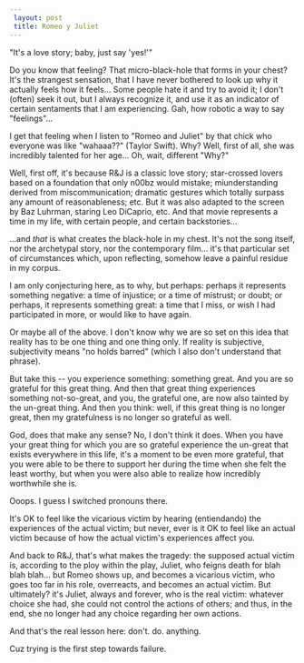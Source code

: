 ```yaml
---
 layout: post
 title: Romeo y Juliet
---
```


"It's a love story; baby, just say 'yes!'"

Do you know that feeling? That micro-black-hole that forms in your
chest? It's the strangest sensation, that I have never bothered to look
up why it actually feels how it feels... Some people hate it and try to
avoid it; I don't (often) seek it out, but I always recognize it, and
use it as an indicator of certain sentaments that I am experiencing.
Gah, how robotic a way to say "feelings"...

I get that feeling when I listen to "Romeo and Juliet" by that chick
who everyone was like "wahaaa??" (Taylor Swift). Why? Well, first of
all, she was incredibly talented for her age... Oh, wait, different
"Why?"

Well, first off, it's because R&J
is a classic love story; star-crossed lovers based on a foundation that
only n00bz would mistake; miunderstanding derived
from miscommunication; dramatic
gestures which totally surpass any amount of reasonableness; etc. But it was also adapted to the screen by Baz Luhrman,
staring Leo DiCaprio, etc. And that movie represents a time in my life,
with certain people, and certain backstories...

...and *that* is what creates the black-hole in my chest. It's not the
song itself, nor the archetypal story, nor the contemporary film... it's
that particular set of circumstances which, upon reflecting, somehow
leave a painful residue in my corpus.

I am only conjecturing here, as to why, but perhaps: perhaps it
represents something negative: a time of injustice; or a time of
mistrust; or doubt; or perhaps, it represents something great: a time
that I miss, or wish I had participated in more, or would like to have
again.

Or maybe all of the above. I don't know why we are so set on this idea
that reality has to be one thing and one thing only. If reality is
subjective, subjectivity means "no holds barred" (which I also don't
understand that phrase).

But take this -- you experience something: something great. And you are
so grateful for this great thing. And then that great thing experiences
something not-so-great, and you, the grateful one, are now also tainted
by the un-great thing. And then you think: well, if this great thing is
no longer great, then my gratefulness is no longer so grateful as well.

God, does that make any sense? No, I don't think it does. When you have
your great thing for which you are so grateful experience the un-great
that exists everywhere in this life, it's a moment to be even more
grateful, that you were able to be there to support her during the time
when she felt the least worthy, but when you were also able to realize
how incredibly worthwhile she is.

Ooops. I guess I switched pronouns there.

It's OK to feel like the vicarious victim by hearing (entiendando) the
experiences of the actual victim; but never, ever is it OK to feel like
an actual victim because of how the actual victim's experiences affect
you.

And back to R&J, that's what makes the tragedy: the supposed actual victim is,
according to the ploy within the play, Juliet, who feigns death for blah
blah blah... but Romeo shows up, and becomes a vicarious victim, who
goes too far in his role, overreacts, and becomes an actual victim. But
ultimately? it's Juliet, always and forever, who is the real victim:
whatever choice she had, she could not control the actions of others;
and thus, in the end, she no longer had any choice regarding her own
actions.

And that's the real lesson here: don't. do. anything.

Cuz trying is the first step towards failure.



